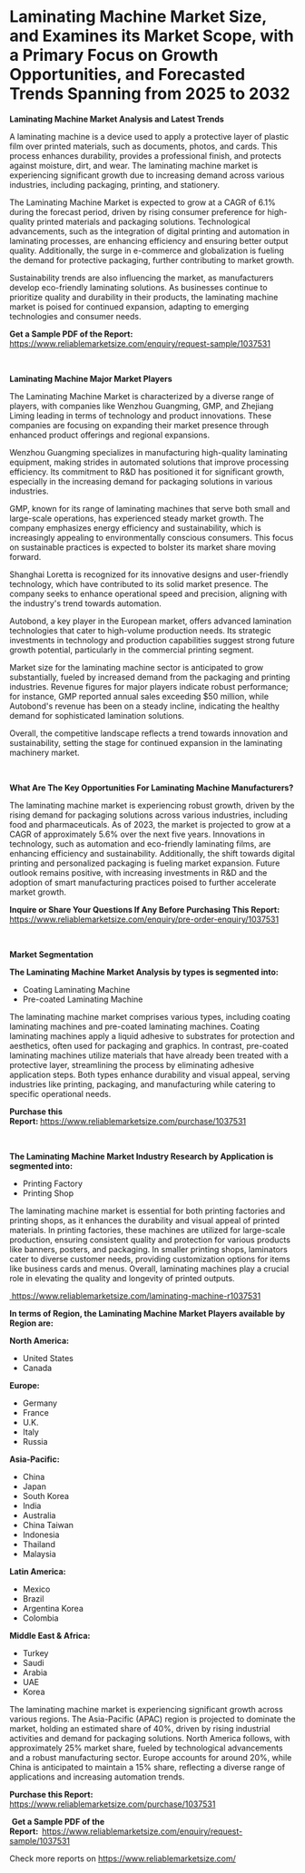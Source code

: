 <p><h1>Laminating Machine Market Size, and Examines its Market Scope, with a Primary Focus on Growth Opportunities, and Forecasted Trends Spanning from 2025 to 2032</h1></p><p><strong>Laminating Machine Market Analysis and Latest Trends</strong></p>
<p><p>A laminating machine is a device used to apply a protective layer of plastic film over printed materials, such as documents, photos, and cards. This process enhances durability, provides a professional finish, and protects against moisture, dirt, and wear. The laminating machine market is experiencing significant growth due to increasing demand across various industries, including packaging, printing, and stationery.</p><p>The Laminating Machine Market is expected to grow at a CAGR of 6.1% during the forecast period, driven by rising consumer preference for high-quality printed materials and packaging solutions. Technological advancements, such as the integration of digital printing and automation in laminating processes, are enhancing efficiency and ensuring better output quality. Additionally, the surge in e-commerce and globalization is fueling the demand for protective packaging, further contributing to market growth. </p><p>Sustainability trends are also influencing the market, as manufacturers develop eco-friendly laminating solutions. As businesses continue to prioritize quality and durability in their products, the laminating machine market is poised for continued expansion, adapting to emerging technologies and consumer needs.</p></p>
<p><strong>Get a Sample PDF of the Report:&nbsp;</strong> <a href="https://www.reliablemarketsize.com/enquiry/request-sample/1037531?utm_campaign=2445&utm_medium=2&utm_source=Github&utm_content=ia&utm_term=09042025&utm_id=laminating-machine">https://www.reliablemarketsize.com/enquiry/request-sample/1037531</a></p>
<p>&nbsp;</p>
<p><strong>Laminating Machine Major Market Players</strong></p>
<p><p>The Laminating Machine Market is characterized by a diverse range of players, with companies like Wenzhou Guangming, GMP, and Zhejiang Liming leading in terms of technology and product innovations. These companies are focusing on expanding their market presence through enhanced product offerings and regional expansions.</p><p>Wenzhou Guangming specializes in manufacturing high-quality laminating equipment, making strides in automated solutions that improve processing efficiency. Its commitment to R&D has positioned it for significant growth, especially in the increasing demand for packaging solutions in various industries.</p><p>GMP, known for its range of laminating machines that serve both small and large-scale operations, has experienced steady market growth. The company emphasizes energy efficiency and sustainability, which is increasingly appealing to environmentally conscious consumers. This focus on sustainable practices is expected to bolster its market share moving forward.</p><p>Shanghai Loretta is recognized for its innovative designs and user-friendly technology, which have contributed to its solid market presence. The company seeks to enhance operational speed and precision, aligning with the industry's trend towards automation.</p><p>Autobond, a key player in the European market, offers advanced lamination technologies that cater to high-volume production needs. Its strategic investments in technology and production capabilities suggest strong future growth potential, particularly in the commercial printing segment.</p><p>Market size for the laminating machine sector is anticipated to grow substantially, fueled by increased demand from the packaging and printing industries. Revenue figures for major players indicate robust performance; for instance, GMP reported annual sales exceeding $50 million, while Autobond's revenue has been on a steady incline, indicating the healthy demand for sophisticated lamination solutions.</p><p>Overall, the competitive landscape reflects a trend towards innovation and sustainability, setting the stage for continued expansion in the laminating machinery market.</p></p>
<p>&nbsp;</p>
<p><strong>What Are The Key Opportunities For Laminating Machine Manufacturers?</strong></p>
<p><p>The laminating machine market is experiencing robust growth, driven by the rising demand for packaging solutions across various industries, including food and pharmaceuticals. As of 2023, the market is projected to grow at a CAGR of approximately 5.6% over the next five years. Innovations in technology, such as automation and eco-friendly laminating films, are enhancing efficiency and sustainability. Additionally, the shift towards digital printing and personalized packaging is fueling market expansion. Future outlook remains positive, with increasing investments in R&D and the adoption of smart manufacturing practices poised to further accelerate market growth.</p></p>
<p><strong>Inquire or Share Your Questions If Any Before Purchasing This Report:</strong> <a href="https://www.reliablemarketsize.com/enquiry/pre-order-enquiry/1037531?utm_campaign=2445&utm_medium=2&utm_source=Github&utm_content=ia&utm_term=09042025&utm_id=laminating-machine">https://www.reliablemarketsize.com/enquiry/pre-order-enquiry/1037531</a></p>
<p>&nbsp;</p>
<p><strong>Market Segmentation</strong></p>
<p><strong>The Laminating Machine Market Analysis by types is segmented into:</strong></p>
<p><ul><li>Coating Laminating Machine</li><li>Pre-coated Laminating Machine</li></ul></p>
<p><p>The laminating machine market comprises various types, including coating laminating machines and pre-coated laminating machines. Coating laminating machines apply a liquid adhesive to substrates for protection and aesthetics, often used for packaging and graphics. In contrast, pre-coated laminating machines utilize materials that have already been treated with a protective layer, streamlining the process by eliminating adhesive application steps. Both types enhance durability and visual appeal, serving industries like printing, packaging, and manufacturing while catering to specific operational needs.</p></p>
<p><strong>Purchase this Report:&nbsp;</strong><a href="https://www.reliablemarketsize.com/purchase/1037531?utm_campaign=2445&utm_medium=2&utm_source=Github&utm_content=ia&utm_term=09042025&utm_id=laminating-machine">https://www.reliablemarketsize.com/purchase/1037531</a></p>
<p>&nbsp;</p>
<p><strong>The Laminating Machine Market Industry Research by Application is segmented into:</strong></p>
<p><ul><li>Printing Factory</li><li>Printing Shop</li></ul></p>
<p><p>The laminating machine market is essential for both printing factories and printing shops, as it enhances the durability and visual appeal of printed materials. In printing factories, these machines are utilized for large-scale production, ensuring consistent quality and protection for various products like banners, posters, and packaging. In smaller printing shops, laminators cater to diverse customer needs, providing customization options for items like business cards and menus. Overall, laminating machines play a crucial role in elevating the quality and longevity of printed outputs.</p></p>
<p><a href="https://www.reliablemarketsize.com/laminating-machine-r1037531?utm_campaign=2445&utm_medium=2&utm_source=Github&utm_content=ia&utm_term=09042025&utm_id=laminating-machine">&nbsp;https://www.reliablemarketsize.com/laminating-machine-r1037531</a></p>
<p><strong>In terms of Region, the Laminating Machine Market Players available by Region are:</strong></p>
<p>
    <p> <strong> North America: </strong>
        <ul>
            <li>United States</li>
            <li>Canada</li>
        </ul>
        </p> 
    <p> <strong> Europe: </strong>
        <ul>
            <li>Germany</li>
            <li>France</li>
            <li>U.K.</li>
            <li>Italy</li>
            <li>Russia</li>
        </ul>
        </p> 
    <p> <strong> Asia-Pacific: </strong>
        <ul>
            <li>China</li>
            <li>Japan</li>
            <li>South Korea</li>
            <li>India</li>
            <li>Australia</li>
            <li>China Taiwan</li>
            <li>Indonesia</li>
            <li>Thailand</li>
            <li>Malaysia</li>
        </ul>
        </p> 
    <p> <strong> Latin America: </strong>
        <ul>
            <li>Mexico</li>
            <li>Brazil</li>
            <li>Argentina Korea</li>
            <li>Colombia</li>
        </ul>
        </p> 
    <p> <strong> Middle East & Africa: </strong>
        <ul>
            <li>Turkey</li>
            <li>Saudi</li>
            <li>Arabia</li>
            <li>UAE</li>
            <li>Korea</li>
        </ul>
    </p>
    </p>
<p><p>The laminating machine market is experiencing significant growth across various regions. The Asia-Pacific (APAC) region is projected to dominate the market, holding an estimated share of 40%, driven by rising industrial activities and demand for packaging solutions. North America follows, with approximately 25% market share, fueled by technological advancements and a robust manufacturing sector. Europe accounts for around 20%, while China is anticipated to maintain a 15% share, reflecting a diverse range of applications and increasing automation trends.</p></p>
<p><strong>Purchase this Report: </strong><a href="https://www.reliablemarketsize.com/purchase/1037531?utm_campaign=2445&utm_medium=2&utm_source=Github&utm_content=ia&utm_term=09042025&utm_id=laminating-machine">https://www.reliablemarketsize.com/purchase/1037531</a></p>
<p>&nbsp;<strong>Get a Sample PDF of the Report:&nbsp;&nbsp;</strong><a href="https://www.reliablemarketsize.com/enquiry/request-sample/1037531?utm_campaign=2445&utm_medium=2&utm_source=Github&utm_content=ia&utm_term=09042025&utm_id=laminating-machine">https://www.reliablemarketsize.com/enquiry/request-sample/1037531</a></p>
<p><strong></strong></p>
<p>Check more reports on <a href="https://www.reliablemarketsize.com/?utm_campaign=2445&utm_medium=2&utm_source=Github&utm_content=ia&utm_term=09042025&utm_id=laminating-machine">https://www.reliablemarketsize.com/</a></p>